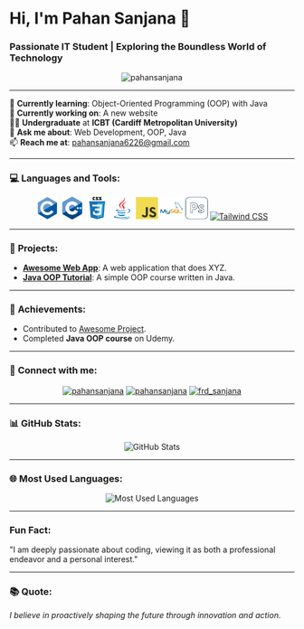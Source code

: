 # Hi, I'm Pahan Sanjana 👋  
### Passionate IT Student | Exploring the Boundless World of Technology

<p align="center"> <img src="https://komarev.com/ghpvc/?username=pahansanjana&label=Profile%20views&color=0e75b6&style=flat" alt="pahansanjana" /> </p>

---

🌱 **Currently learning**: Object-Oriented Programming (OOP) with Java  
🔭 **Currently working on**: A new website  
🧑‍🎓 **Undergraduate** at **ICBT (Cardiff Metropolitan University)**  
💬 **Ask me about**: Web Development, OOP, Java  
📫 **Reach me at**: [pahansanjana6226@gmail.com](mailto:pahansanjana6226@gmail.com)

---

### 💻 **Languages and Tools**:
<p align="center">
  <a href="https://www.cprogramming.com/" target="_blank"><img src="https://raw.githubusercontent.com/devicons/devicon/master/icons/c/c-original.svg" alt="C" width="40" height="40"/></a>
  <a href="https://www.w3schools.com/cpp/" target="_blank"><img src="https://raw.githubusercontent.com/devicons/devicon/master/icons/cplusplus/cplusplus-original.svg" alt="C++" width="40" height="40"/></a>
  <a href="https://www.w3schools.com/css/" target="_blank"><img src="https://raw.githubusercontent.com/devicons/devicon/master/icons/css3/css3-original-wordmark.svg" alt="CSS3" width="40" height="40"/></a>
  <a href="https://www.java.com" target="_blank"><img src="https://raw.githubusercontent.com/devicons/devicon/master/icons/java/java-original.svg" alt="Java" width="40" height="40"/></a>
  <a href="https://developer.mozilla.org/en-US/docs/Web/JavaScript" target="_blank"><img src="https://raw.githubusercontent.com/devicons/devicon/master/icons/javascript/javascript-original.svg" alt="JavaScript" width="40" height="40"/></a>
  <a href="https://www.mysql.com/" target="_blank"><img src="https://raw.githubusercontent.com/devicons/devicon/master/icons/mysql/mysql-original-wordmark.svg" alt="MySQL" width="40" height="40"/></a>
  <a href="https://www.photoshop.com/en" target="_blank"><img src="https://raw.githubusercontent.com/devicons/devicon/master/icons/photoshop/photoshop-line.svg" alt="Photoshop" width="40" height="40"/></a>
  <a href="https://tailwindcss.com/" target="_blank"><img src="https://www.vectorlogo.zone/logos/tailwindcss/tailwindcss-icon.svg" alt="Tailwind CSS" width="40" height="40"/></a>
</p>

---

### 📌 **Projects**:
- [**Awesome Web App**](https://github.com/pahansanjana/awesome-web-app): A web application that does XYZ.
- [**Java OOP Tutorial**](https://github.com/pahansanjana/java-oop-tutorial): A simple OOP course written in Java.

---

### 🌟 **Achievements**:
- Contributed to [Awesome Project](https://github.com/awesome/project).
- Completed **Java OOP course** on Udemy.

---

### 📝 **Connect with me**:
<p align="center">
  <a href="https://linkedin.com/in/pahan-sanjana-68899330b" target="blank"><img align="center" src="https://raw.githubusercontent.com/rahuldkjain/github-profile-readme-generator/master/src/images/icons/Social/linked-in-alt.svg" alt="pahansanjana" height="30" width="40" /></a>
  <a href="https://fb.com/pahansanjana" target="blank"><img align="center" src="https://raw.githubusercontent.com/rahuldkjain/github-profile-readme-generator/master/src/images/icons/Social/facebook.svg" alt="pahansanjana" height="30" width="40" /></a>
  <a href="https://instagram.com/frd_sanjana" target="blank"><img align="center" src="https://raw.githubusercontent.com/rahuldkjain/github-profile-readme-generator/master/src/images/icons/Social/instagram.svg" alt="frd_sanjana" height="30" width="40" /></a>
</p>

---

### 📊 **GitHub Stats**:
<p align="center">
  <img src="https://github-readme-stats.vercel.app/api?username=PahanSanajana&show_icons=true&theme=radical" alt="GitHub Stats">
</p>

---

### 🌐 **Most Used Languages**:
<p align="center">
  <img src="https://github-readme-stats.vercel.app/api/top-langs/?username=PahanSanajana&layout=compact&theme=radical" alt="Most Used Languages">
</p>

---

### Fun Fact:
"I am deeply passionate about coding, viewing it as both a professional endeavor and a personal interest."

---

### 📚 **Quote**:
*I believe in proactively shaping the future through innovation and action.*
